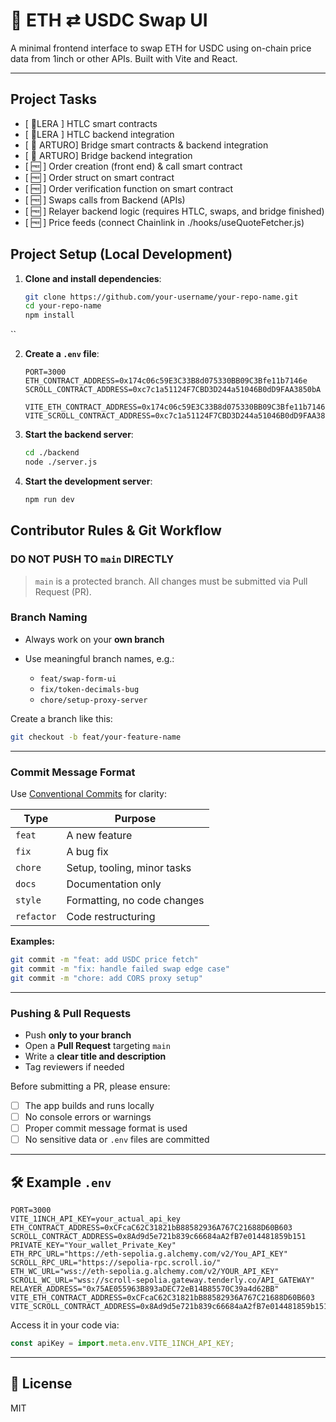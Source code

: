 # 🚀 ETH ⇄ USDC Swap UI

A minimal frontend interface to swap ETH for USDC using on-chain price data from 1inch or other APIs. Built with Vite and React.

---
##  Project Tasks
- [ 🚧LERA ] HTLC smart contracts
- [ 🚧LERA ] HTLC backend integration
- [ 🚧 ARTURO] Bridge smart contracts & backend integration
- [ 🚧 ARTURO] Bridge backend integration
- [ 🆓 ] Order creation (front end) & call smart contract
- [ 🆓 ] Order struct on smart contract
- [ 🆓 ] Order verification function on smart contract
- [ 🆓 ] Swaps calls from Backend (APIs)
- [ 🆓 ] Relayer backend logic (requires HTLC, swaps, and bridge finished)
- [ 🆓 ] Price feeds (connect Chainlink in ./hooks/useQuoteFetcher.js)



##  Project Setup (Local Development)

1. **Clone and install dependencies**:
   ```bash
   git clone https://github.com/your-username/your-repo-name.git
   cd your-repo-name
   npm install
``

2. **Create a `.env` file**:

   ```env
   PORT=3000
   ETH_CONTRACT_ADDRESS=0x174c06c59E3C33B8d075330BB09C3Bfe11b7146e
   SCROLL_CONTRACT_ADDRESS=0xc7c1a51124F7CBD3D244a51046B0dD9FAA3850bA

   VITE_ETH_CONTRACT_ADDRESS=0x174c06c59E3C33B8d075330BB09C3Bfe11b7146e
   VITE_SCROLL_CONTRACT_ADDRESS=0xc7c1a51124F7CBD3D244a51046B0dD9FAA3850bA
   ```

3. **Start the backend server**:

   ```bash
   cd ./backend
   node ./server.js
   ```

4. **Start the development server**:

   ```bash
   npm run dev
   ```


## Contributor Rules & Git Workflow

### DO NOT PUSH TO `main` DIRECTLY

> `main` is a protected branch. All changes must be submitted via Pull Request (PR).

### Branch Naming

* Always work on your **own branch**
* Use meaningful branch names, e.g.:

  * `feat/swap-form-ui`
  * `fix/token-decimals-bug`
  * `chore/setup-proxy-server`

Create a branch like this:

```bash
git checkout -b feat/your-feature-name
```

---

### Commit Message Format

Use [Conventional Commits](https://www.conventionalcommits.org/en/v1.0.0/) for clarity:

| Type       | Purpose                     |
| ---------- | --------------------------- |
| `feat`     | A new feature               |
| `fix`      | A bug fix                   |
| `chore`    | Setup, tooling, minor tasks |
| `docs`     | Documentation only          |
| `style`    | Formatting, no code changes |
| `refactor` | Code restructuring          |

**Examples:**

```bash
git commit -m "feat: add USDC price fetch"
git commit -m "fix: handle failed swap edge case"
git commit -m "chore: add CORS proxy setup"
```

---

### Pushing & Pull Requests

* Push **only to your branch**
* Open a **Pull Request** targeting `main`
* Write a **clear title and description**
* Tag reviewers if needed

Before submitting a PR, please ensure:

* [ ] The app builds and runs locally
* [ ] No console errors or warnings
* [ ] Proper commit message format is used
* [ ] No sensitive data or `.env` files are committed

---

## 🛠 Example `.env`

```env
PORT=3000
VITE_1INCH_API_KEY=your_actual_api_key
ETH_CONTRACT_ADDRESS=0xCFcaC62C31821bB88582936A767C21688D60B603
SCROLL_CONTRACT_ADDRESS=0x8Ad9d5e721b839c66684aA2fB7e014481859b151
PRIVATE_KEY="Your_wallet_Private_Key"
ETH_RPC_URL="https://eth-sepolia.g.alchemy.com/v2/You_API_KEY"
SCROLL_RPC_URL="https://sepolia-rpc.scroll.io/"
ETH_WC_URL="wss://eth-sepolia.g.alchemy.com/v2/YOUR_API_KEY"
SCROLL_WC_URL="wss://scroll-sepolia.gateway.tenderly.co/API_GATEWAY"
RELAYER_ADDRESS="0x75AE055963B893aDEC72eB14B85570C39a4d62BB"
VITE_ETH_CONTRACT_ADDRESS=0xCFcaC62C31821bB88582936A767C21688D60B603
VITE_SCROLL_CONTRACT_ADDRESS=0x8Ad9d5e721b839c66684aA2fB7e014481859b151
```

Access it in your code via:

```js
const apiKey = import.meta.env.VITE_1INCH_API_KEY;
```

---


## 📄 License

MIT

```